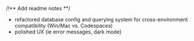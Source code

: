 /!** Add readme notes **/
- refactored database config and querying system for cross-environment compatibility (Win/Mac vs. Codespaces)
- polished UX (ie error messages, dark mode)
